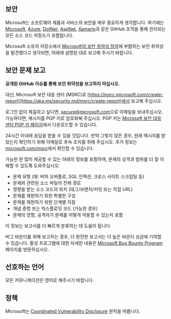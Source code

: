 ## 보안

Microsoft는 소프트웨어 제품과 서비스의 보안을 매우 중요하게 생각합니다. 여기에는 [Microsoft](https://github.com/Microsoft), [Azure](https://github.com/Azure), [DotNet](https://github.com/dotnet), [AspNet](https://github.com/aspnet), [Xamarin](https://github.com/xamarin)과 같은 GitHub 조직을 통해 관리되는 모든 소스 코드 저장소가 포함됩니다.

Microsoft 소유의 저장소에서 [Microsoft의 보안 취약성 정의](https://aka.ms/security.md/definition)에 부합하는 보안 취약성을 발견했다고 생각되면, 아래에 설명된 대로 보고해 주시기 바랍니다.

## 보안 문제 보고

**공개된 GitHub 이슈를 통해 보안 취약성을 보고하지 마십시오.**

대신, Microsoft 보안 대응 센터 (MSRC)로 [https://msrc.microsoft.com/create-report](https://aka.ms/security.md/msrc/create-report)에서 보고해 주십시오.

로그인 없이 제출하고 싶다면, [secure@microsoft.com](mailto:secure@microsoft.com)으로 이메일을 보내주십시오. 가능하다면, 메시지를 PGP 키로 암호화해 주십시오. PGP 키는 [Microsoft 보안 대응 센터 PGP 키 페이지](https://aka.ms/security.md/msrc/pgp)에서 다운로드할 수 있습니다.

24시간 이내에 응답을 받을 수 있을 것입니다. 만약 그렇지 않은 경우, 원래 메시지를 받았는지 확인하기 위해 이메일로 후속 조치를 취해 주십시오. 추가 정보는 [microsoft.com/msrc](https://www.microsoft.com/msrc)에서 확인할 수 있습니다.

가능한 한 많이 제공할 수 있는 아래의 정보를 포함하여, 문제의 성격과 범위를 더 잘 이해할 수 있도록 도와주십시오:

  * 문제 유형 (예: 버퍼 오버플로, SQL 인젝션, 크로스 사이트 스크립팅 등)
  * 문제와 관련된 소스 파일의 전체 경로
  * 영향을 받는 소스 코드의 위치 (태그/브랜치/커밋 또는 직접 URL)
  * 문제를 재현하기 위한 특별한 구성
  * 문제를 재현하기 위한 단계별 지침
  * 개념 증명 또는 익스플로잇 코드 (가능한 경우)
  * 문제의 영향, 공격자가 문제를 어떻게 악용할 수 있는지 포함

이 정보는 보고서를 더 빠르게 분류하는 데 도움이 됩니다.

버그 바운티를 위해 보고하는 경우, 더 완전한 보고서는 더 높은 바운티 상금에 기여할 수 있습니다. 활성 프로그램에 대한 자세한 내용은 [Microsoft Bug Bounty Program](https://aka.ms/security.md/msrc/bounty) 페이지를 방문하십시오.

## 선호하는 언어

모든 커뮤니케이션은 영어로 해주시기 바랍니다.

## 정책

Microsoft는 [Coordinated Vulnerability Disclosure](https://aka.ms/security.md/cvd) 원칙을 따릅니다.

